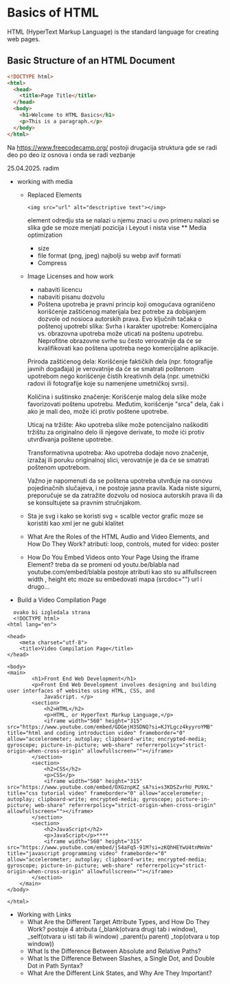 # Basics of HTML

HTML (HyperText Markup Language) is the standard language for creating web pages.

## Basic Structure of an HTML Document
```html
<!DOCTYPE html>
<html>
  <head>
    <title>Page Title</title>
  </head>
  <body>
    <h1>Welcome to HTML Basics</h1>
    <p>This is a paragraph.</p>
  </body>
</html>
```

Na https://www.freecodecamp.org/ postoji drugacija struktura gde se radi deo po deo iz osnova i onda se radi vezbanje

25.04.2025. radim

* working with media
  * Replaced Elements
    ```
    <img src="url" alt="desctriptive text"></img>
    ```
    element odredju sta se nalazi u njemu znaci u ovo primeru nalazi se slika gde se moze menjati pozicija i Leyout i nista vise
  ** Media optimization
    * size
    * file format (png, jpeg) najbolji su webp avif formati
    * Compress
  * Image Licenses and how work
    * nabaviti licencu
    * nabaviti pisanu dozvolu
    * Poštena upotreba je pravni princip koji omogućava ograničeno korišćenje zaštićenog materijala bez potrebe za dobijanjem dozvole od nosioca autorskih prava. Evo ključnih tačaka o poštenoj upotrebi slika:
    Svrha i karakter upotrebe: Komercijalna vs. obrazovna upotreba može uticati na poštenu upotrebu. Neprofitne obrazovne svrhe su često verovatnije da će se kvalifikovati kao poštena upotreba nego komercijalne aplikacije.

    Priroda zaštićenog dela: Korišćenje faktičkih dela (npr. fotografije javnih događaja) je verovatnije da će se smatrati poštenom upotrebom nego korišćenje čistih kreativnih dela (npr. umetnički radovi ili fotografije koje su namenjene umetničkoj svrsi).

    Količina i suštinsko značenje: Korišćenje malog dela slike može favorizovati poštenu upotrebu. Međutim, korišćenje "srca" dela, čak i ako je mali deo, može ići protiv poštene upotrebe.

    Uticaj na tržište: Ako upotreba slike može potencijalno naškoditi tržištu za originalno delo ili njegove derivate, to može ići protiv utvrđivanja poštene upotrebe.

    Transformativna upotreba: Ako upotreba dodaje novo značenje, izražaj ili poruku originalnoj slici, verovatnije je da će se smatrati poštenom upotrebom.

    Važno je napomenuti da se poštena upotreba utvrđuje na osnovu pojedinačnih slučajeva, i ne postoje jasna pravila. Kada niste sigurni, preporučuje se da zatražite dozvolu od nosioca autorskih prava ili da se konsultujete sa pravnim stručnjakom.

  * Sta je svg i kako se koristi
   svg = scalble vector grafic
   moze se koristiti kao xml jer ne gubi klalitet
  * What Are the Roles of the HTML Audio and Video Elements, and How Do They Work? atributi: loop, controls, muted for video: poster
  * How Do You Embed Videos onto Your Page Using the iframe Element?
   treba da se promeni od youtu.be/blabla nad youtube.com/embed/blabla
   postoje atributi kao sto su allfullscreen width , height etc
   moze su embedovati mapa (srcdoc="") url i drugo...
* Build a Video Compilation Page
```
  ovako bi izgledala strana
  <!DOCTYPE html>
<html lang="en">

<head>
    <meta charset="utf-8">
    <title>Video Compilation Page</title>
</head>

<body>
<main>
        <h1>Front End Web Development</h1>
        <p>Front End Web Development involves designing and building user interfaces of websites using HTML, CSS, and
            JavaScript. </p>
        <section>
            <h2>HTML</h2>
            <p>HTML, or HyperText Markup Language,</p>
            <iframe width="560" height="315" src="https://www.youtube.com/embed/GDGejH3SDNQ?si=KJYLgcz4kyyroYMB" title="html and coding introduction video" frameborder="0" allow="accelerometer; autoplay; clipboard-write; encrypted-media; gyroscope; picture-in-picture; web-share" referrerpolicy="strict-origin-when-cross-origin" allowfullscreen=""></iframe>
        </section>
        <section>
            <h2>CSS</h2>
            <p>CSS</p>
            <iframe width="560" height="315" src="https://www.youtube.com/embed/OXGznpKZ_sA?si=s3KDSZvrhU_PU9XL" title="css tutorial video" frameborder="0" allow="accelerometer; autoplay; clipboard-write; encrypted-media; gyroscope; picture-in-picture; web-share" referrerpolicy="strict-origin-when-cross-origin" allowfullscreen=""></iframe>
        </section>
        <section>
            <h2>JavaScript</h2>
            <p>JavaScript</p>****
            <iframe width="560" height="315" src="https://www.youtube.com/embed/jS4aFq5-91M?si=zKQhHEYwU4tnMmVm" title="javascript programming video" frameborder="0" allow="accelerometer; autoplay; clipboard-write; encrypted-media; gyroscope; picture-in-picture; web-share" referrerpolicy="strict-origin-when-cross-origin" allowfullscreen=""></iframe>
        </section>
    </main>
</body>

</html>
```
* Working with Links
  * What Are the Different Target Attribute Types, and How Do They Work?
  postoje 4 atributa (_blank(otvara drugi tab i window), _self(otvara u isti tab ili window) _parent(u parent) _top(otvara u top window))
  * What Is the Difference Between Absolute and Relative Paths?
  * What Is the Difference Between Slashes, a Single Dot, and Double Dot in Path Syntax?
  * What Are the Different Link States, and Why Are They Important?







